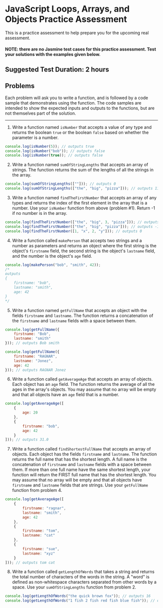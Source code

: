 # JavaScript Loops, Arrays, and Objects Practice Assessment

This is a practice assessment to help prepare you for the upcoming real assessment.

#### NOTE: there are no Jasmine test cases for this practice assessment. Test your solutions with the examples given below.

## Suggested Test Duration: 2 hours

## Problems

Each problem will ask you to write a function, and is followed by a code sample that demonstrates using the function.
The code samples are intended to show the expected inputs and outputs to the functions, but are not themselves part of
the solution.

---

1. Write a function named `isNumber` that accepts a value of any type and returns the boolean `true` or the boolean `false` based on whether the parameter is a number.

```js
console.log(isNumber(5)); // outputs true
console.log(isNumber("bob")); // outputs false
console.log(isNumber(true)); // outputs false
```

2. Write a function named `sumOfStringLengths` that accepts an array of strings. The function returns the sum of the lengths of all the strings in the array.

```js
console.log(sumOfStringLengths([""])); // outputs 0
console.log(sumOfStringLengths(["the", "big", "pizza"])); // outputs 11
```

3. Write a function named `findTheFirstNumber` that accepts an array of any types and returns the index of the first element in the array that is a number. Use your `isNumber` function from above (problem #1). Return -1 if no number is in the array.

```js
console.log(findTheFirstNumber(["the", "big", 3, "pizza"])); // outputs 2
console.log(findTheFirstNumber(["the", "big", "pizza"])); // outputs -1
console.log(findTheFirstNumber([1, "x", 2, "y"])); // outputs 0
```

4. Write a function called `makePerson` that accepts two strings and a number as parameters and returns an object where the first string is the object's `firstname` field, the second string is the object's `lastname` field, and the number is the object's `age` field.

```js
console.log(makePerson("bob", "smith", 42));
/*
outputs 
{
    firstname: "bob",
    lastname: "smith",
    age: 42
}
*/
```

5. Write a function named `getFullName` that accepts an object with the fields `firstname` and `lastname`. The function returns a concatenation of the `firstname` and `lastname` fields with a space between them.

```js
console.log(getFullName({
	firstname: "Bob",
	lastname: "smith"
})); // outputs Bob smith

console.log(getFullName({
	firstname: "RAGNAR",
	lastname: "Jonez",
	age: 42
})); // outputs RAGNAR Jonez
```

6. Write a function called `getAverageAge` that accepts an array of objects. Each object has an `age` field. The function returns the average of all the ages in the array's objects. You may assume that no array will be empty and that all objects have an `age` field that is a number.

```js
console.log(getAverageAge([
	{
		age: 20
	},
	{
		firstname: "bob",
		age: 42
	}
])); // outputs 31.0
```

7. Write a function called `findShortestFullName` that accepts an array of objects. Each object has the fields `firstname` and `lastname`. The function returns the full name that has the shortest length. A full name is the concatenation of `firstname` and `lastname` fields with a space between them. If more than one full name have the same shortest length, your function will return the FIRST full name that has the shortest length. You may assume that no array will be empty and that all objects have `firstname` and `lastname` fields that are strings. Use your `getFullName` function from problem 4.

```js
console.log(getAverageAge([
	{
		firstname: "ragnar",
		lastname: "smith",
		age: 42
	}, 
	{
		firstname: "tom",
		lastname: "cat"
	},
	{
		firstname: "sue",
		lastname: "xyz"
	}
])); // outputs tom cat
```

8. Write a function called `getLengthOfWords` that takes a string and returns the total number of characters of the words in the string. A "word" is defined as non-whitespace characters separated from other words by a space. Use your `sumOfStringLengths` function from problem 2.

```js
console.log(getLengthOfWords("the quick brown fox")); // outputs 16
console.log(getLengthOfWords("1 fish 2 fish red fish blue fish")); // outputs 25
```
